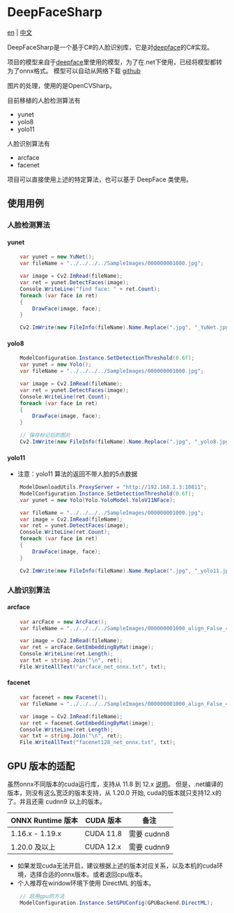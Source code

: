 # DeepFaceSharp

[en](README.en.md) | [中文](README.md)

DeepFaceSharp是一个基于C#的人脸识别库，它是对[deepface](https://github.com/serengil/deepface)的C#实现。

项目的模型来自于[deepface](https://github.com/serengil/deepface)里使用的模型，为了在.net下使用，已经将模型都转为了onnx格式。
模型可以自动从网络下载 [github](https://github.com/dogvane/DeepFaceSharp/releases/tag/v0.0.0)

图片的处理，使用的是OpenCVSharp。

目前移植的人脸检测算法有

- yunet
- yolo8
- yolo11

人脸识别算法有

- arcface
- facenet

项目可以直接使用上述的特定算法，也可以基于 DeepFace 类使用。

## 使用用例

### 人脸检测算法

#### yunet

```csharp
    var yunet = new YuNet();
    var fileName = "../../../../SampleImages/000000001000.jpg";

    var image = Cv2.ImRead(fileName);
    var ret = yunet.DetectFaces(image);
    Console.WriteLine("find face: " + ret.Count);
    foreach (var face in ret)
    {
        DrawFace(image, face);
    }

    Cv2.ImWrite(new FileInfo(fileName).Name.Replace(".jpg", "_YuNet.jpg"), image);
```

#### yolo8

```csharp
    ModelConfiguration.Instance.SetDetectionThreshold(0.6f);
    var yunet = new Yolo();
    var fileName = "../../../../SampleImages/000000001000.jpg";

    var image = Cv2.ImRead(fileName);
    var ret = yunet.DetectFaces(image);
    Console.WriteLine(ret.Count);
    foreach (var face in ret)
    {
        DrawFace(image, face);
    }

    // 保存标记后的图片
    Cv2.ImWrite(new FileInfo(fileName).Name.Replace(".jpg", "_yolo8.jpg"), image);
```

#### yolo11

- 注意：yolo11 算法的返回不带人脸的5点数据

```csharp
    ModelDownloadUtils.ProxyServer = "http://192.168.1.3:10811";
    ModelConfiguration.Instance.SetDetectionThreshold(0.6f);
    var yunet = new Yolo(Yolo.YoloModel.YoloV11NFace);

    var fileName = "../../../../SampleImages/000000001000.jpg";
    var image = Cv2.ImRead(fileName);
    var ret = yunet.DetectFaces(image);
    Console.WriteLine(ret.Count);
    foreach (var face in ret)
    {
        DrawFace(image, face);
    }

    Cv2.ImWrite(new FileInfo(fileName).Name.Replace(".jpg", "_yolo11.jpg"), image);
```

### 人脸识别算法

#### arcface

```csharp
    var arcFace = new ArcFace();
    var fileName = "../../../../SampleImages/000000001000_align_False_4.jpg";

    var image = Cv2.ImRead(fileName);
    var ret = arcFace.GetEmbeddingByMat(image);
    Console.WriteLine(ret.Length);
    var txt = string.Join("\n", ret);
    File.WriteAllText("arcface_net_onnx.txt", txt);
```

#### facenet

```csharp
    var facenet = new Facenet();
    var fileName = "../../../../SampleImages/000000001000_align_False_4.jpg";

    var image = Cv2.ImRead(fileName);
    var ret = facenet.GetEmbeddingByMat(image);
    Console.WriteLine(ret.Length);
    var txt = string.Join("\n", ret);
    File.WriteAllText("facenet128_net_onnx.txt", txt);
```

## GPU 版本的适配

虽然onnx不同版本的cuda运行库，支持从 11.8 到 12.x [说明](https://onnxruntime.ai/docs/execution-providers/CUDA-ExecutionProvider.html)。
但是，.net编译的版本，则没有这么宽泛的版本支持，从 1.20.0 开始, cuda的版本就只支持12.x的了。并且还需 cudnn9 以上的版本。

| ONNX Runtime 版本 |  CUDA 版本 | 备注 |
| ----------------- | --------------- | ---- |
| 1.16.x - 1.19.x   | CUDA 11.8       | 需要 cudnn8 |
| 1.20.0 及以上     | CUDA 12.x       | 需要 cudnn9 |

- 如果发现cuda无法开启，建议根据上述的版本对应关系，以及本机的cuda环境，选择合适的onnx版本。或者退回cpu版本。
- 个人推荐在window环境下使用 DirectML 的版本。

```csharp
    // 启用gpu的方法
    ModelConfiguration.Instance.SetGPUConfig(GPUBackend.DirectML);
```